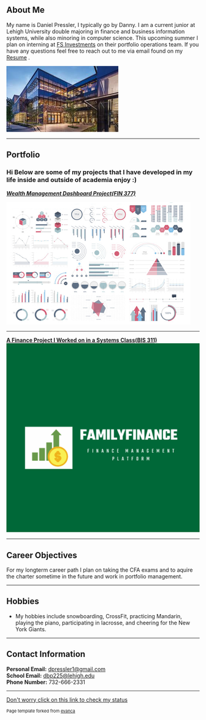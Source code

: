 ## About Me

My name is Daniel Pressler, I typically go by Danny. I am a current junior at Lehigh University double majoring in finance and business information systems, while also minoring in computer science. This upcoming summer I plan on interning at [FS Investments](https://fsinvestments.com/) on their portfolio operations team. If you have any questions feel free to reach out to me via email found on my [Resume](https://docs.google.com/document/d/1OZFo_MYryiSrIePP2O6gl_asl9wdEXH1Pt8VXrazSj0/edit?usp=sharing)
.

<!-- Upload your own photo and change the path -->
<img src="images/BIB.jpeg?raw=true"/>



---

## Portfolio
### Hi Below are some of my projects that I have developed in my life inside and outside of academia enjoy :)


_**[Wealth Management Dashboard Project(FIN 377)](https://wealth-advisor-dashboard-zxeuck5wssugu23mf7cjon.streamlit.app/)**_

<img src="images/dummy_thumbnail.jpg?raw=true"/>

---

 
**[A Finance Project I Worked on in a Systems Class(BIS 311)](https://docs.google.com/document/d/10cHpVjkIyesi2v7P9vyu_-CrYbkO752d7X_vC23LTxU/edit?usp=sharing)** <br> 
<img src="images/Screenshot 2024-05-05 130445.png?raw=true"/>


---

## Career Objectives

For my longterm career path I plan on taking the CFA exams and to aquire the charter sometime in the future and work in portfolio management.

---

## Hobbies

- My hobbies include snowboarding, CrossFit, practicing Mandarin, playing the piano, participating in lacrosse, and cheering for the New York Giants.

---

## Contact Information
**Personal Email:** dpressler1@gmail.com <br>
**School Email:** dbp225@lehigh.edu <br>
**Phone Number:** 732-666-2331 <br>

---
[Don't worry click on this link to check my status]([https://fsinvestments.com/](https://giphy.com/gifs/latenightseth-seth-meyers-lnsm-late-night-with-z0W8jiS0LvvWJto2s6))


<p style="font-size:11px">Page template forked from <a href="https://github.com/evanca/quick-portfolio">evanca</a></p>
<!-- Remove above link if you don't want to attibute -->
